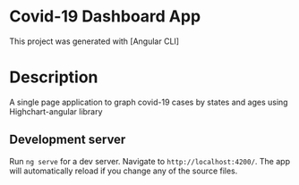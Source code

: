 # Covid-19 Dashboard App

This project was generated with [Angular CLI]

# Description

A single page application to graph covid-19 cases by states and ages using Highchart-angular library

## Development server

Run `ng serve` for a dev server. Navigate to `http://localhost:4200/`. The app will automatically reload if you change any of the source files.
